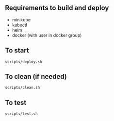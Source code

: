 ## Requirements to build and deploy

- minikube
- kubectl
- helm
- docker (with user in docker group)

## To start
`scripts/deploy.sh`

## To clean (if needed)
`scripts/clean.sh`

## To test
`scripts/test.sh`
